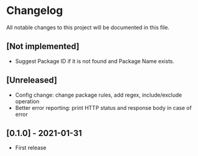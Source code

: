 # Changelog

All notable changes to this project will be documented in this file.

## [Not implemented]

- Suggest Package ID if it is not found and Package Name exists.

## [Unreleased]

- Config change: change package rules, add regex, include/exclude operation
- Better error reporting: print HTTP status and response body in case of error

## [0.1.0] - 2021-01-31

- First release

